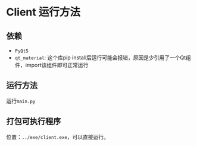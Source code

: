 # Client 运行方法

## 依赖

* `PyQt5`
* `qt_material`: 这个库pip install后运行可能会报错，原因是少引用了一个Qt组件，import该组件即可正常运行

## 运行方法

运行`main.py`

## 打包可执行程序

位置：`../exe/client.exe`，可以直接运行。

